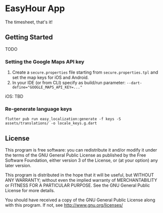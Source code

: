 # EasyHour App

The timesheet, that's it!

## Getting Started

TODO

### Setting the Google Maps API key

1. Create a `secure.properties` file starting from `secure.properties.tpl` and set the map keys for iOS and Android.
2. In your IDE (or from CLI) specify as build/run parameter: `--dart-define="GOOGLE_MAPS_API_KEY=..."`

iOS: TBD

### Re-generate language keys

```
flutter pub run easy_localization:generate -f keys -S assets/translations/ -o locale_keys.g.dart
```

## License

This program is free software: you can redistribute it and/or modify it under the terms of the GNU General Public License as published by the Free Software Foundation, either version 3 of the License, or
(at your option) any later version.

This program is distributed in the hope that it will be useful, but WITHOUT ANY WARRANTY; without even the implied warranty of MERCHANTABILITY or FITNESS FOR A PARTICULAR PURPOSE.  See the GNU General Public License for more details.

You should have received a copy of the GNU General Public License along with this program.  If not, see <http://www.gnu.org/licenses/>
